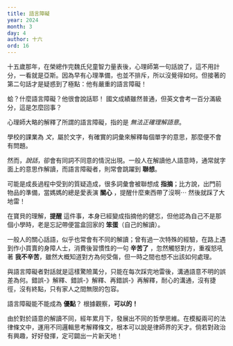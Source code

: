 ```yaml
---
title: 語言障礙
year: 2024
month: 3
day: 4
author: 十六
ord: 16
---
```


十五歲那年，在榮總作完魏氏兒童智力量表後，心理師第一句話說了，這不用計分，一看就是亞斯。因為早有心理準備，也並不排斥，所以沒覺得如何。但接著的第二句話才是疑惑到了極點：他有嚴重的語言障礙！

蛤？什麼語言障礙？他很會說話耶！
國文成績雖然普通，但英文會考一百分滿級分，這是怎麼回事？

心理師大略的解釋了所謂的語言障礙，指的是 _無法正確理解語意_。

學校的課業為 _文_，屬於文字，有確實的詞彙來解釋每個單字的意思，那麼便不會有問題。

然而，_說話_，卻會有同詞不同意的情況出現。一般人在解讀他人語意時，通常就字面上的意思作解讀，而語言障礙者，則常會跳躍到 **聯想**。

可能是成長過程中受到的質疑造成，很多詞彙會被聯想成 **指摘**；比方說，出門前物品的準備，當媽媽的總是愛表演 **關心** ，提醒什麼東西帶了沒啊⋯ 然後就踩了大地雷！

在寶貝的理解，**提醒** 這件事，本身已經變成指摘他的健忘，但他認為自己不是那個小學時，老是忘記帶便當盒回家的 **笨蛋**（自己的解讀）。

一般人的關心話語，似乎也常會有不同的解讀；曾有過一次特殊的經驗，在路上遇到作小買賣的身障人士，消費後習慣性的一句 **辛苦了** ，忽然觸怒對方，重複怒吼著 **我不辛苦**，雖然大概知道對方為何受傷，但一時之間也想不出該如何處理。

與語言障礙者對話就是這樣驚險萬分，只能在每次踩完地雷後，溝通語意不明的誤差為何。錯誤-》解釋、錯誤-》解釋、再錯誤-》再解釋，耐心的溝通，沒有捷徑，沒有終點，只有家人之間無限的包容。

語言障礙能不能成為 **優點**？
根據觀察，**可以的！**

由於對於語意的解讀不同，經年累月下，發展出不同的哲學思維。在模擬兩可的法律條文中，運用不同邏輯思考解釋條文，根本可以說是律師界的天才。倘若對政治有興趣，好好發揮，定可闢出一片新天地！
